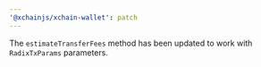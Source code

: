 ```yaml
---
'@xchainjs/xchain-wallet': patch
---
```


The `estimateTransferFees` method has been updated to work with `RadixTxParams` parameters.
